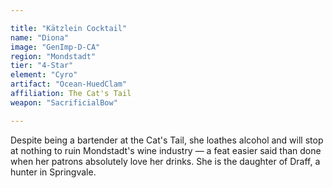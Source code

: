 ```yaml
---

title: "Kätzlein Cocktail"
name: "Diona"
image: "GenImp-D-CA"
region: "Mondstadt"
tier: "4-Star"
element: "Cyro"
artifact: "Ocean-HuedClam"
affiliation: The Cat's Tail
weapon: "SacrificialBow"

---
```


Despite being a bartender at the Cat's Tail, she loathes alcohol and will stop at nothing to ruin Mondstadt's wine industry — a feat easier said than done when her patrons absolutely love her drinks. She is the daughter of Draff, a hunter in Springvale.